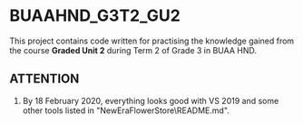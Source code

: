 # BUAAHND_G3T2_GU2

This project contains code written for practising the knowledge gained from the course **Graded Unit 2** during Term 2 of Grade 3 in BUAA HND.

## ATTENTION

1. By 18 February 2020, everything looks good with VS 2019 and some other tools listed in "NewEraFlowerStore\README.md".